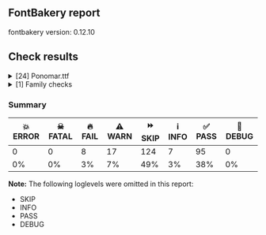 ## FontBakery report

fontbakery version: 0.12.10





## Check results



<details><summary>[24] Ponomar.ttf</summary>
<div>
<details>
    <summary>🔥 <b>FAIL</b> Checking font version fields (head and name table). <a href="https://fontbakery.readthedocs.io/en/stable/fontbakery/checks/opentype.head.html#"></a></summary>
    <div>







* 🔥 **FAIL** <p>head version is &quot;1.00301&quot; while name version string (for platform 3, encoding 1) is &quot;1.3; ttfautohint (v1.8.4.7-5d5b)&quot;.</p>
 [code: mismatch]



</div>
</details>

<details>
    <summary>🔥 <b>FAIL</b> Checking OS/2 Metrics match hhea Metrics. <a href="https://fontbakery.readthedocs.io/en/stable/fontbakery/checks/universal.metrics.html#"></a></summary>
    <div>







* 🔥 **FAIL** <p>OS/2 sTypoAscender (1150) and hhea ascent (955) must be equal.</p>
 [code: ascender]



</div>
</details>

<details>
    <summary>🔥 <b>FAIL</b> Checking file is named canonically. <a href="https://fontbakery.readthedocs.io/en/stable/fontbakery/checks/googlefonts.html#"></a></summary>
    <div>







* 🔥 **FAIL** <p>Expected &quot;Ponomar-Regular.ttf. Got Ponomar.ttf.</p>
 [code: bad-filename]



</div>
</details>

<details>
    <summary>🔥 <b>FAIL</b> Copyright notices match canonical pattern in fonts <a href="https://fontbakery.readthedocs.io/en/stable/fontbakery/checks/googlefonts.copyright.html#"></a></summary>
    <div>







* 🔥 **FAIL** <p>Name Table entry: Copyright notices should match a pattern similar to:</p>
<p>&quot;Copyright 2020 The Familyname Project Authors (git url)&quot;</p>
<p>But instead we have got:</p>
<p>&quot;Copyright 2013-2024 Aleksandr Andreev and Nikita Simmons (<a href="https://sci.ponomar.net/">https://sci.ponomar.net/</a>).&quot;</p>
 [code: bad-notice-format]



</div>
</details>

<details>
    <summary>🔥 <b>FAIL</b> Check font names are correct <a href="https://fontbakery.readthedocs.io/en/stable/fontbakery/checks/googlefonts.name.html#"></a></summary>
    <div>







* 🔥 **FAIL** <p>Font names are incorrect:</p>
<table>
<thead>
<tr>
<th align="left">nameID</th>
<th align="left">current</th>
<th align="left">expected</th>
</tr>
</thead>
<tbody>
<tr>
<td align="left">Family Name</td>
<td align="left">Ponomar</td>
<td align="left">Ponomar</td>
</tr>
<tr>
<td align="left">Subfamily Name</td>
<td align="left">Regular</td>
<td align="left">Regular</td>
</tr>
<tr>
<td align="left">Full Name</td>
<td align="left">Ponomar Regular</td>
<td align="left">Ponomar Regular</td>
</tr>
<tr>
<td align="left">Postscript Name</td>
<td align="left"><strong>Ponomar</strong></td>
<td align="left"><strong>Ponomar-Regular</strong></td>
</tr>
</tbody>
</table>
 [code: bad-names]



</div>
</details>

<details>
    <summary>🔥 <b>FAIL</b> Check Google Fonts glyph coverage. <a href="https://fontbakery.readthedocs.io/en/stable/fontbakery/checks/googlefonts.glyphset.html#"></a></summary>
    <div>







* 🔥 **FAIL** <p>Missing required codepoints:</p>
<pre><code>- 0x0100 (LATIN CAPITAL LETTER A WITH MACRON)


- 0x0101 (LATIN SMALL LETTER A WITH MACRON)


- 0x0102 (LATIN CAPITAL LETTER A WITH BREVE)


- 0x0103 (LATIN SMALL LETTER A WITH BREVE)


- 0x0104 (LATIN CAPITAL LETTER A WITH OGONEK)


- 0x0105 (LATIN SMALL LETTER A WITH OGONEK)


- 0x0106 (LATIN CAPITAL LETTER C WITH ACUTE)


- 0x0107 (LATIN SMALL LETTER C WITH ACUTE)


- 0x010A (LATIN CAPITAL LETTER C WITH DOT ABOVE)


- 0x010B (LATIN SMALL LETTER C WITH DOT ABOVE)


- 0x010C (LATIN CAPITAL LETTER C WITH CARON)


- 0x010D (LATIN SMALL LETTER C WITH CARON)


- 0x010E (LATIN CAPITAL LETTER D WITH CARON)


- 0x010F (LATIN SMALL LETTER D WITH CARON)


- 0x0110 (LATIN CAPITAL LETTER D WITH STROKE)


- 0x0111 (LATIN SMALL LETTER D WITH STROKE)


- 0x0112 (LATIN CAPITAL LETTER E WITH MACRON)


- 0x0113 (LATIN SMALL LETTER E WITH MACRON)


- 0x0116 (LATIN CAPITAL LETTER E WITH DOT ABOVE)


- 0x0117 (LATIN SMALL LETTER E WITH DOT ABOVE)


- 0x0118 (LATIN CAPITAL LETTER E WITH OGONEK)


- 0x0119 (LATIN SMALL LETTER E WITH OGONEK)


- 0x011A (LATIN CAPITAL LETTER E WITH CARON)


- 0x011B (LATIN SMALL LETTER E WITH CARON)


- 0x011E (LATIN CAPITAL LETTER G WITH BREVE)


- 0x011F (LATIN SMALL LETTER G WITH BREVE)


- 0x0120 (LATIN CAPITAL LETTER G WITH DOT ABOVE)


- 0x0121 (LATIN SMALL LETTER G WITH DOT ABOVE)


- 0x0122 (LATIN CAPITAL LETTER G WITH CEDILLA)


- 0x0123 (LATIN SMALL LETTER G WITH CEDILLA)


- 0x0126 (LATIN CAPITAL LETTER H WITH STROKE)


- 0x0127 (LATIN SMALL LETTER H WITH STROKE)


- 0x012A (LATIN CAPITAL LETTER I WITH MACRON)


- 0x012B (LATIN SMALL LETTER I WITH MACRON)


- 0x012E (LATIN CAPITAL LETTER I WITH OGONEK)


- 0x012F (LATIN SMALL LETTER I WITH OGONEK)


- 0x0130 (LATIN CAPITAL LETTER I WITH DOT ABOVE)


- 0x0136 (LATIN CAPITAL LETTER K WITH CEDILLA)


- 0x0137 (LATIN SMALL LETTER K WITH CEDILLA)


- 0x0139 (LATIN CAPITAL LETTER L WITH ACUTE)


- 0x013A (LATIN SMALL LETTER L WITH ACUTE)


- 0x013B (LATIN CAPITAL LETTER L WITH CEDILLA)


- 0x013C (LATIN SMALL LETTER L WITH CEDILLA)


- 0x013D (LATIN CAPITAL LETTER L WITH CARON)


- 0x013E (LATIN SMALL LETTER L WITH CARON)


- 0x0141 (LATIN CAPITAL LETTER L WITH STROKE)


- 0x0142 (LATIN SMALL LETTER L WITH STROKE)


- 0x0143 (LATIN CAPITAL LETTER N WITH ACUTE)


- 0x0144 (LATIN SMALL LETTER N WITH ACUTE)


- 0x0145 (LATIN CAPITAL LETTER N WITH CEDILLA)


- 0x0146 (LATIN SMALL LETTER N WITH CEDILLA)


- 0x0147 (LATIN CAPITAL LETTER N WITH CARON)


- 0x0148 (LATIN SMALL LETTER N WITH CARON)


- 0x0150 (LATIN CAPITAL LETTER O WITH DOUBLE ACUTE)


- 0x0151 (LATIN SMALL LETTER O WITH DOUBLE ACUTE)


- 0x0154 (LATIN CAPITAL LETTER R WITH ACUTE)


- 0x0155 (LATIN SMALL LETTER R WITH ACUTE)


- 0x0158 (LATIN CAPITAL LETTER R WITH CARON)


- 0x0159 (LATIN SMALL LETTER R WITH CARON)


- 0x015A (LATIN CAPITAL LETTER S WITH ACUTE)


- 0x015B (LATIN SMALL LETTER S WITH ACUTE)


- 0x015E (LATIN CAPITAL LETTER S WITH CEDILLA)


- 0x015F (LATIN SMALL LETTER S WITH CEDILLA)


- 0x0160 (LATIN CAPITAL LETTER S WITH CARON)


- 0x0161 (LATIN SMALL LETTER S WITH CARON)


- 0x0164 (LATIN CAPITAL LETTER T WITH CARON)


- 0x0165 (LATIN SMALL LETTER T WITH CARON)


- 0x016A (LATIN CAPITAL LETTER U WITH MACRON)


- 0x016B (LATIN SMALL LETTER U WITH MACRON)


- 0x016E (LATIN CAPITAL LETTER U WITH RING ABOVE)


- 0x016F (LATIN SMALL LETTER U WITH RING ABOVE)


- 0x0170 (LATIN CAPITAL LETTER U WITH DOUBLE ACUTE)


- 0x0171 (LATIN SMALL LETTER U WITH DOUBLE ACUTE)


- 0x0172 (LATIN CAPITAL LETTER U WITH OGONEK)


- 0x0173 (LATIN SMALL LETTER U WITH OGONEK)


- 0x0174 (LATIN CAPITAL LETTER W WITH CIRCUMFLEX)


- 0x0175 (LATIN SMALL LETTER W WITH CIRCUMFLEX)


- 0x0176 (LATIN CAPITAL LETTER Y WITH CIRCUMFLEX)


- 0x0177 (LATIN SMALL LETTER Y WITH CIRCUMFLEX)


- 0x0178 (LATIN CAPITAL LETTER Y WITH DIAERESIS)


- 0x0179 (LATIN CAPITAL LETTER Z WITH ACUTE)


- 0x017A (LATIN SMALL LETTER Z WITH ACUTE)


- 0x017B (LATIN CAPITAL LETTER Z WITH DOT ABOVE)


- 0x017C (LATIN SMALL LETTER Z WITH DOT ABOVE)


- 0x017D (LATIN CAPITAL LETTER Z WITH CARON)


- 0x017E (LATIN SMALL LETTER Z WITH CARON)


- 0x0218 (LATIN CAPITAL LETTER S WITH COMMA BELOW)


- 0x0219 (LATIN SMALL LETTER S WITH COMMA BELOW)


- 0x021A (LATIN CAPITAL LETTER T WITH COMMA BELOW)


- 0x021B (LATIN SMALL LETTER T WITH COMMA BELOW)


- 0x0237 (LATIN SMALL LETTER DOTLESS J)


- 0x02C7 (CARON)


- 0x02D8 (BREVE)


- 0x02D9 (DOT ABOVE)


- 0x02DB (OGONEK)


- 0x02DD (DOUBLE ACUTE ACCENT)


- 0x030A (COMBINING RING ABOVE)


- 0x030C (COMBINING CARON)


- 0x0326 (COMBINING COMMA BELOW)


- 0x0328 (COMBINING OGONEK)


- 0x1E80 (LATIN CAPITAL LETTER W WITH GRAVE)


- 0x1E81 (LATIN SMALL LETTER W WITH GRAVE)


- 0x1E82 (LATIN CAPITAL LETTER W WITH ACUTE)


- 0x1E83 (LATIN SMALL LETTER W WITH ACUTE)


- 0x1E84 (LATIN CAPITAL LETTER W WITH DIAERESIS)


- 0x1E85 (LATIN SMALL LETTER W WITH DIAERESIS)


- 0x1E9E (LATIN CAPITAL LETTER SHARP S)


- 0x1EF2 (LATIN CAPITAL LETTER Y WITH GRAVE)


- 0x1EF3 (LATIN SMALL LETTER Y WITH GRAVE)


- 0x2122 (TRADE MARK SIGN)
</code></pre>
 [code: missing-codepoints]



</div>
</details>

<details>
    <summary>🔥 <b>FAIL</b> Version format is correct in 'name' table? <a href="https://fontbakery.readthedocs.io/en/stable/fontbakery/checks/googlefonts.name.html#"></a></summary>
    <div>







* 🔥 **FAIL** <p>The NameID.VERSION_STRING (nameID=5) value must follow the pattern &quot;Version X.Y&quot; with X.Y greater than or equal to 1.000. Current version string is: &quot;1.3; ttfautohint (v1.8.4.7-5d5b)&quot;</p>
 [code: bad-version-strings]



</div>
</details>

<details>
    <summary>⚠️ <b>WARN</b> Check glyphs in mark glyph class are non-spacing. <a href="https://fontbakery.readthedocs.io/en/stable/fontbakery/checks/opentype.gdef.html#"></a></summary>
    <div>







* ⚠️ **WARN** <p>The following spacing glyphs may be in the GDEF mark glyph class by mistake:
uni0485 (U+0485), uni04860301 (U+E001), uni0488 (U+0488), uni0489 (U+0489), uniA670 (U+A670), uniA671 (U+A671) and uniA672 (U+A672)</p>
 [code: spacing-mark-glyphs]



</div>
</details>

<details>
    <summary>⚠️ <b>WARN</b> Check mark characters are in GDEF mark glyph class. <a href="https://fontbakery.readthedocs.io/en/stable/fontbakery/checks/opentype.gdef.html#"></a></summary>
    <div>







* ⚠️ **WARN** <p>The following mark characters could be in the GDEF mark glyph class:
uni20DD (U+20DD), uniFE00 (U+FE00), uniFE01 (U+FE01), uniFE02 (U+FE02) and uniFE03 (U+FE03)</p>
 [code: mark-chars]



</div>
</details>

<details>
    <summary>⚠️ <b>WARN</b> Check if each glyph has the recommended amount of contours. <a href="https://fontbakery.readthedocs.io/en/stable/fontbakery/checks/universal.html#"></a></summary>
    <div>







* ⚠️ **WARN** <p>This check inspects the glyph outlines and detects the total number of contours in each of them. The expected values are infered from the typical ammounts of contours observed in a large collection of reference font families. The divergences listed below may simply indicate a significantly different design on some of your glyphs. On the other hand, some of these may flag actual bugs in the font such as glyphs mapped to an incorrect codepoint. Please consider reviewing the design and codepoint assignment of these to make sure they are correct.</p>
<p>The following glyphs do not have the recommended number of contours:</p>
<pre><code>- Glyph name: uni002A	Contours detected: 2	Expected: 1 or 4

- Glyph name: uni0435	Contours detected: 1	Expected: 2

- Glyph name: uni043A	Contours detected: 2	Expected: 1

- Glyph name: uni0450	Contours detected: 2	Expected: 3

- Glyph name: uni0451	Contours detected: 3	Expected: 4

- Glyph name: uni0456	Contours detected: 1	Expected: 2

- Glyph name: uni045C	Contours detected: 3	Expected: 2

- Glyph name: uni046E	Contours detected: 1	Expected: 2

- Glyph name: uni046F	Contours detected: 1	Expected: 2

- Glyph name: uni0473	Contours detected: 2	Expected: 3

- Glyph name: uni0488	Contours detected: 12	Expected: 8

- Glyph name: uni0489	Contours detected: 12	Expected: 8

- Glyph name: uni25CC	Contours detected: 8	Expected: 16 or 12

- Glyph name: uniFFFC	Contours detected: 150	Expected: 22

- Glyph name: uni0435	Contours detected: 1	Expected: 2

- Glyph name: uni043A	Contours detected: 2	Expected: 1

- Glyph name: uni0450	Contours detected: 2	Expected: 3

- Glyph name: uni0451	Contours detected: 3	Expected: 4

- Glyph name: uni0456	Contours detected: 1	Expected: 2

- Glyph name: uni045C	Contours detected: 3	Expected: 2

- Glyph name: uni046E	Contours detected: 1	Expected: 2

- Glyph name: uni046F	Contours detected: 1	Expected: 2

- Glyph name: uni0473	Contours detected: 2	Expected: 3

- Glyph name: uni0488	Contours detected: 12	Expected: 8

- Glyph name: uni0489	Contours detected: 12	Expected: 8

- Glyph name: uni25CC	Contours detected: 8	Expected: 16 or 12

- Glyph name: uniFFFC	Contours detected: 150	Expected: 22
</code></pre>
 [code: contour-count]



</div>
</details>

<details>
    <summary>⚠️ <b>WARN</b> Check math signs have the same width. <a href="https://fontbakery.readthedocs.io/en/stable/fontbakery/checks/universal.html#"></a></summary>
    <div>







* ⚠️ **WARN** <p>The most common width is 887 among a set of 4 math glyphs.
The following math glyphs have a different width, though:</p>
<p>Width = 453:
uni002B</p>
<p>Width = 611:
uni003C</p>
<p>Width = 376:
uni003D</p>
<p>Width = 600:
uni003E</p>
<p>Width = 399:
uni00AC</p>
<p>Width = 579:
multiply, plusminus, divide</p>
<p>Width = 375:
minus</p>
 [code: width-outliers]



</div>
</details>

<details>
    <summary>⚠️ <b>WARN</b> Does the font contain a soft hyphen? <a href="https://fontbakery.readthedocs.io/en/stable/fontbakery/checks/universal.glyphset.html#"></a></summary>
    <div>







* ⚠️ **WARN** <p>This font has a 'Soft Hyphen' character.</p>
 [code: softhyphen]



</div>
</details>

<details>
    <summary>⚠️ <b>WARN</b> Font has **proper** whitespace glyph names? <a href="https://fontbakery.readthedocs.io/en/stable/fontbakery/checks/universal.glyphnames.html#"></a></summary>
    <div>







* ⚠️ **WARN** <p>Glyph 0x0020 is called &quot;uni0020&quot;: Change to &quot;space&quot;</p>
 [code: not-recommended-0020]



</div>
</details>

<details>
    <summary>⚠️ <b>WARN</b> Validate size, and resolution of article images, and ensure article page has minimum length and includes visual assets. <a href="https://fontbakery.readthedocs.io/en/stable/fontbakery/checks/googlefonts.article.html#"></a></summary>
    <div>







* ⚠️ **WARN** <p>Family metadata at fonts/ttf does not have an article.</p>
 [code: lacks-article]



</div>
</details>

<details>
    <summary>⚠️ <b>WARN</b> Check for codepoints not covered by METADATA subsets. <a href="https://fontbakery.readthedocs.io/en/stable/fontbakery/checks/googlefonts.subsets.html#"></a></summary>
    <div>







* ⚠️ **WARN** <p>The following codepoints supported by the font are not covered by
any subsets defined in the font's metadata file, and will never
be served. You can solve this by either manually adding additional
subset declarations to METADATA.pb, or by editing the glyphset
definitions.</p>
<ul>
<li>U+007F : try adding symbols</li>
<li>U+0302 COMBINING CIRCUMFLEX ACCENT: try adding one of: cherokee, coptic, math, tifinagh</li>
<li>U+0305 COMBINING OVERLINE: try adding one of: coptic, elbasan, glagolitic, math, gothic</li>
<li>U+0306 COMBINING BREVE: try adding one of: old-permic, tifinagh</li>
<li>U+0307 COMBINING DOT ABOVE: try adding one of: syriac, tai-le, coptic, old-permic, math, canadian-aboriginal, malayalam, tifinagh</li>
<li>U+030B COMBINING DOUBLE ACUTE ACCENT: try adding one of: cherokee, osage</li>
<li>U+030F COMBINING DOUBLE GRAVE ACCENT: not included in any glyphset definition</li>
<li>U+0311 COMBINING INVERTED BREVE: try adding coptic</li>
<li>U+0327 COMBINING CEDILLA: not included in any glyphset definition</li>
<li>U+032E COMBINING BREVE BELOW: try adding syriac</li>
<li>U+0332 COMBINING LOW LINE: not included in any glyphset definition</li>
<li>U+033E COMBINING VERTICAL TILDE: not included in any glyphset definition</li>
<li>U+034F COMBINING GRAPHEME JOINER: not included in any glyphset definition</li>
<li>U+0358 COMBINING DOT ABOVE RIGHT: try adding osage</li>
<li>U+10FB GEORGIAN PARAGRAPH SEPARATOR: try adding georgian</li>
<li>U+1DC0 COMBINING DOTTED GRAVE ACCENT: not included in any glyphset definition</li>
<li>U+1DC1 COMBINING DOTTED ACUTE ACCENT: not included in any glyphset definition</li>
<li>U+1DF6 COMBINING KAVYKA ABOVE RIGHT: not included in any glyphset definition</li>
<li>U+1DF7 COMBINING KAVYKA ABOVE LEFT: not included in any glyphset definition</li>
<li>U+1DF8 COMBINING DOT ABOVE LEFT: try adding syriac</li>
<li>U+1DF9 COMBINING WIDE INVERTED BRIDGE BELOW: not included in any glyphset definition</li>
<li>U+2000 EN QUAD: not included in any glyphset definition</li>
<li>U+2001 EM QUAD: not included in any glyphset definition</li>
<li>U+2003 EM SPACE: try adding nushu</li>
<li>U+2004 THREE-PER-EM SPACE: not included in any glyphset definition</li>
<li>U+2005 FOUR-PER-EM SPACE: not included in any glyphset definition</li>
<li>U+2006 SIX-PER-EM SPACE: not included in any glyphset definition</li>
<li>U+2007 FIGURE SPACE: not included in any glyphset definition</li>
<li>U+2008 PUNCTUATION SPACE: not included in any glyphset definition</li>
<li>U+200A HAIR SPACE: not included in any glyphset definition</li>
<li>U+200C ZERO WIDTH NON-JOINER: try adding one of: myanmar, khudawadi, sogdian, khojki, bengali, mandaic, manichaean, bhaiksuki, sundanese, syloti-nagri, takri, sharada, kharoshthi, malayalam, telugu, javanese, psalter-pahlavi, tamil, avestan, buhid, lao, grantha, dogra, khmer, arabic, new-tai-lue, rejang, tai-viet, thaana, newa, kayah-li, buginese, tagalog, limbu, mahajani, oriya, hebrew, meetei-mayek, tai-tham, balinese, devanagari, kannada, thai, warang-citi, gunjala-gondi, lepcha, hatran, cham, tagbanwa, gujarati, hanifi-rohingya, batak, gurmukhi, phags-pa, tibetan, kaithi, mongolian, syriac, tai-le, masaram-gondi, tirhuta, siddham, duployan, yi, modi, pahawh-hmong, chakma, hanunoo, zanabazar-square, nko, saurashtra, tifinagh, brahmi, sinhala</li>
<li>U+200D ZERO WIDTH JOINER: try adding one of: myanmar, khudawadi, sogdian, khojki, bengali, mandaic, manichaean, bhaiksuki, sundanese, syloti-nagri, old-hungarian, takri, sharada, kharoshthi, malayalam, telugu, javanese, psalter-pahlavi, tamil, avestan, buhid, lao, grantha, dogra, khmer, arabic, new-tai-lue, rejang, tai-viet, thaana, newa, kayah-li, buginese, tagalog, limbu, mahajani, oriya, hebrew, meetei-mayek, tai-tham, balinese, devanagari, kannada, thai, warang-citi, gunjala-gondi, lepcha, cham, tagbanwa, gujarati, hanifi-rohingya, batak, gurmukhi, phags-pa, tibetan, kaithi, mongolian, syriac, tai-le, masaram-gondi, tirhuta, siddham, duployan, yi, modi, pahawh-hmong, chakma, hanunoo, zanabazar-square, nko, saurashtra, tifinagh, brahmi, sinhala</li>
<li>U+200E LEFT-TO-RIGHT MARK: try adding one of: syriac, hebrew, arabic, nko, thaana, phags-pa</li>
<li>U+200F RIGHT-TO-LEFT MARK: try adding one of: syriac, hebrew, nko, thaana, phags-pa</li>
<li>U+2010 HYPHEN: try adding one of: kaithi, hebrew, yi, coptic, cham, sundanese, syloti-nagri, arabic, armenian, kharoshthi, sora-sompeng, kayah-li, lisu</li>
<li>U+2011 NON-BREAKING HYPHEN: try adding one of: yi, syloti-nagri, arabic</li>
<li>U+2024 ONE DOT LEADER: try adding armenian</li>
<li>U+2025 TWO DOT LEADER: try adding phags-pa</li>
<li>U+2027 HYPHENATION POINT: not included in any glyphset definition</li>
<li>U+202F NARROW NO-BREAK SPACE: try adding one of: yi, mongolian</li>
<li>U+203B REFERENCE MARK: not included in any glyphset definition</li>
<li>U+2052 COMMERCIAL MINUS SIGN: not included in any glyphset definition</li>
<li>U+2053 SWUNG DASH: try adding coptic</li>
<li>U+2056 THREE DOT PUNCTUATION: try adding coptic</li>
<li>U+2058 FOUR DOT PUNCTUATION: try adding coptic</li>
<li>U+2059 FIVE DOT PUNCTUATION: try adding coptic</li>
<li>U+205C DOTTED CROSS: not included in any glyphset definition</li>
<li>U+205D TRICOLON: try adding one of: meroitic, old-hungarian</li>
<li>U+205E VERTICAL FOUR DOTS: try adding old-hungarian</li>
<li>U+2060 WORD JOINER: not included in any glyphset definition</li>
<li>U+20DD COMBINING ENCLOSING CIRCLE: try adding symbols</li>
<li>U+2219 BULLET OPERATOR: try adding one of: yi, math, tai-tham, symbols</li>
<li>U+223B HOMOTHETIC: try adding math</li>
<li>U+223C TILDE OPERATOR: try adding math</li>
<li>U+223D REVERSED TILDE: try adding math</li>
<li>U+2241 NOT TILDE: try adding math</li>
<li>U+25CC DOTTED CIRCLE: try adding one of: bassa-vah, syloti-nagri, takri, sharada, tamil, buhid, lao, wancho, dogra, khmer, rejang, tagalog, limbu, hebrew, gunjala-gondi, gujarati, gurmukhi, marchen, ahom, kaithi, tai-le, yi, duployan, khudawadi, sogdian, canadian-aboriginal, caucasian-albanian, kharoshthi, malayalam, adlam, coptic, elbasan, old-permic, tai-tham, warang-citi, meetei-mayek, soyombo, balinese, devanagari, kannada, math, hanifi-rohingya, batak, mende-kikakui, osage, music, tifinagh, siddham, khojki, mandaic, manichaean, bhaiksuki, miao, armenian, thaana, tai-viet, newa, buginese, zanabazar-square, mahajani, oriya, thai, lepcha, phags-pa, mongolian, tirhuta, modi, chakma, javanese, myanmar, bengali, sundanese, telugu, psalter-pahlavi, symbols, grantha, new-tai-lue, kayah-li, cham, tagbanwa, tibetan, syriac, masaram-gondi, pahawh-hmong, hanunoo, nko, saurashtra, brahmi, sinhala</li>
<li>U+2626 ORTHODOX CROSS: try adding symbols</li>
<li>U+263D FIRST QUARTER MOON: try adding symbols</li>
<li>U+263E LAST QUARTER MOON: try adding symbols</li>
<li>U+271A HEAVY GREEK CROSS: try adding symbols</li>
<li>U+2720 MALTESE CROSS: try adding symbols</li>
<li>U+2734 EIGHT POINTED BLACK STAR: try adding symbols</li>
<li>U+29DF DOUBLE-ENDED MULTIMAP: try adding math</li>
<li>U+2E2A TWO DOTS OVER ONE DOT PUNCTUATION: not included in any glyphset definition</li>
<li>U+2E2B ONE DOT OVER TWO DOTS PUNCTUATION: not included in any glyphset definition</li>
<li>U+2E2C SQUARED FOUR DOT PUNCTUATION: not included in any glyphset definition</li>
<li>U+2E2D FIVE DOT MARK: not included in any glyphset definition</li>
<li>U+2E2F VERTICAL TILDE: not included in any glyphset definition</li>
<li>U+2E34 RAISED COMMA: try adding coptic</li>
<li>U+2E43 DASH WITH LEFT UPTURN: try adding glagolitic</li>
<li>U+2E45 INVERTED LOW KAVYKA: not included in any glyphset definition</li>
<li>U+2E46 INVERTED LOW KAVYKA WITH KAVYKA ABOVE: not included in any glyphset definition</li>
<li>U+2E47 LOW KAVYKA: not included in any glyphset definition</li>
<li>U+2E48 LOW KAVYKA WITH DOT: not included in any glyphset definition</li>
<li>U+2E49 DOUBLE STACKED COMMA: not included in any glyphset definition</li>
<li>U+E000 : not included in any glyphset definition</li>
<li>U+E001 : not included in any glyphset definition</li>
<li>U+E002 : not included in any glyphset definition</li>
<li>U+E003 : not included in any glyphset definition</li>
<li>U+E004 : not included in any glyphset definition</li>
<li>U+E005 : not included in any glyphset definition</li>
<li>U+E016 : not included in any glyphset definition</li>
<li>U+E0E0 : not included in any glyphset definition</li>
<li>U+E0E1 : not included in any glyphset definition</li>
<li>U+E0E2 : not included in any glyphset definition</li>
<li>U+E0E3 : not included in any glyphset definition</li>
<li>U+E0E4 : not included in any glyphset definition</li>
<li>U+E0E5 : not included in any glyphset definition</li>
<li>U+E0E6 : not included in any glyphset definition</li>
<li>U+E0E7 : not included in any glyphset definition</li>
<li>U+E0E8 : not included in any glyphset definition</li>
<li>U+E0E9 : not included in any glyphset definition</li>
<li>U+E0EA : not included in any glyphset definition</li>
<li>U+E0EB : not included in any glyphset definition</li>
<li>U+E0EC : not included in any glyphset definition</li>
<li>U+E0ED : not included in any glyphset definition</li>
<li>U+E0EE : not included in any glyphset definition</li>
<li>U+E0EF : not included in any glyphset definition</li>
<li>U+E0F5 : not included in any glyphset definition</li>
<li>U+E1A5 : not included in any glyphset definition</li>
<li>U+E2EA : not included in any glyphset definition</li>
<li>U+E3BE : not included in any glyphset definition</li>
<li>U+E3BF : not included in any glyphset definition</li>
<li>U+E3C0 : not included in any glyphset definition</li>
<li>U+E5D0 : not included in any glyphset definition</li>
<li>U+E5D1 : not included in any glyphset definition</li>
<li>U+E5D2 : not included in any glyphset definition</li>
<li>U+E5D3 : not included in any glyphset definition</li>
<li>U+E5D4 : not included in any glyphset definition</li>
<li>U+E5D5 : not included in any glyphset definition</li>
<li>U+E5D6 : not included in any glyphset definition</li>
<li>U+E5D7 : not included in any glyphset definition</li>
<li>U+E612 : not included in any glyphset definition</li>
<li>U+E714 : not included in any glyphset definition</li>
<li>U+E800 : not included in any glyphset definition</li>
<li>U+E8E5 : not included in any glyphset definition</li>
<li>U+E901 : not included in any glyphset definition</li>
<li>U+E903 : not included in any glyphset definition</li>
<li>U+E904 : not included in any glyphset definition</li>
<li>U+E926 : not included in any glyphset definition</li>
<li>U+E928 : not included in any glyphset definition</li>
<li>U+E92D : not included in any glyphset definition</li>
<li>U+E92E : not included in any glyphset definition</li>
<li>U+EC45 : not included in any glyphset definition</li>
<li>U+EC46 : not included in any glyphset definition</li>
<li>U+EC47 : not included in any glyphset definition</li>
<li>U+EC48 : not included in any glyphset definition</li>
<li>U+EC49 : not included in any glyphset definition</li>
<li>U+EC4A : not included in any glyphset definition</li>
<li>U+EC4B : not included in any glyphset definition</li>
<li>U+EC4C : not included in any glyphset definition</li>
<li>U+EC4D : not included in any glyphset definition</li>
<li>U+EC50 : not included in any glyphset definition</li>
<li>U+EF00 : not included in any glyphset definition</li>
<li>U+EF01 : not included in any glyphset definition</li>
<li>U+EF02 : not included in any glyphset definition</li>
<li>U+EF03 : not included in any glyphset definition</li>
<li>U+EF04 : not included in any glyphset definition</li>
<li>U+EF05 : not included in any glyphset definition</li>
<li>U+EF06 : not included in any glyphset definition</li>
<li>U+EF07 : not included in any glyphset definition</li>
<li>U+EF08 : not included in any glyphset definition</li>
<li>U+EF09 : not included in any glyphset definition</li>
<li>U+EF0A : not included in any glyphset definition</li>
<li>U+EF0B : not included in any glyphset definition</li>
<li>U+EF10 : not included in any glyphset definition</li>
<li>U+EF11 : not included in any glyphset definition</li>
<li>U+EF12 : not included in any glyphset definition</li>
<li>U+EF13 : not included in any glyphset definition</li>
<li>U+EF14 : not included in any glyphset definition</li>
<li>U+EF15 : not included in any glyphset definition</li>
<li>U+EF16 : not included in any glyphset definition</li>
<li>U+EF17 : not included in any glyphset definition</li>
<li>U+EF20 : not included in any glyphset definition</li>
<li>U+EF21 : not included in any glyphset definition</li>
<li>U+EF22 : not included in any glyphset definition</li>
<li>U+EF23 : not included in any glyphset definition</li>
<li>U+EF24 : not included in any glyphset definition</li>
<li>U+EF25 : not included in any glyphset definition</li>
<li>U+EF26 : not included in any glyphset definition</li>
<li>U+EF27 : not included in any glyphset definition</li>
<li>U+EF28 : not included in any glyphset definition</li>
<li>U+EF29 : not included in any glyphset definition</li>
<li>U+EF2A : not included in any glyphset definition</li>
<li>U+EF2B : not included in any glyphset definition</li>
<li>U+EF2C : not included in any glyphset definition</li>
<li>U+EF2D : not included in any glyphset definition</li>
<li>U+EF2E : not included in any glyphset definition</li>
<li>U+EF2F : not included in any glyphset definition</li>
<li>U+EF30 : not included in any glyphset definition</li>
<li>U+EF31 : not included in any glyphset definition</li>
<li>U+EF32 : not included in any glyphset definition</li>
<li>U+EF33 : not included in any glyphset definition</li>
<li>U+EF34 : not included in any glyphset definition</li>
<li>U+EF35 : not included in any glyphset definition</li>
<li>U+EF36 : not included in any glyphset definition</li>
<li>U+EF37 : not included in any glyphset definition</li>
<li>U+F400 : not included in any glyphset definition</li>
<li>U+F401 : not included in any glyphset definition</li>
<li>U+F402 : not included in any glyphset definition</li>
<li>U+F403 : not included in any glyphset definition</li>
<li>U+F404 : not included in any glyphset definition</li>
<li>U+F405 : not included in any glyphset definition</li>
<li>U+F410 : not included in any glyphset definition</li>
<li>U+F411 : not included in any glyphset definition</li>
<li>U+F412 : not included in any glyphset definition</li>
<li>U+F413 : not included in any glyphset definition</li>
<li>U+F414 : not included in any glyphset definition</li>
<li>U+F420 : not included in any glyphset definition</li>
<li>U+F421 : not included in any glyphset definition</li>
<li>U+F422 : not included in any glyphset definition</li>
<li>U+F423 : not included in any glyphset definition</li>
<li>U+F430 : not included in any glyphset definition</li>
<li>U+F431 : not included in any glyphset definition</li>
<li>U+F432 : not included in any glyphset definition</li>
<li>U+F433 : not included in any glyphset definition</li>
<li>U+F434 : not included in any glyphset definition</li>
<li>U+F435 : not included in any glyphset definition</li>
<li>U+F436 : not included in any glyphset definition</li>
<li>U+F437 : not included in any glyphset definition</li>
<li>U+F438 : not included in any glyphset definition</li>
<li>U+F439 : not included in any glyphset definition</li>
<li>U+F441 : not included in any glyphset definition</li>
<li>U+F442 : not included in any glyphset definition</li>
<li>U+F443 : not included in any glyphset definition</li>
<li>U+F444 : not included in any glyphset definition</li>
<li>U+F445 : not included in any glyphset definition</li>
<li>U+F446 : not included in any glyphset definition</li>
<li>U+F447 : not included in any glyphset definition</li>
<li>U+F448 : not included in any glyphset definition</li>
<li>U+F449 : not included in any glyphset definition</li>
<li>U+F44A : not included in any glyphset definition</li>
<li>U+F44B : not included in any glyphset definition</li>
<li>U+F44C : not included in any glyphset definition</li>
<li>U+F44D : not included in any glyphset definition</li>
<li>U+F44E : not included in any glyphset definition</li>
<li>U+F44F : not included in any glyphset definition</li>
<li>U+F450 : not included in any glyphset definition</li>
<li>U+F451 : not included in any glyphset definition</li>
<li>U+F452 : not included in any glyphset definition</li>
<li>U+F453 : not included in any glyphset definition</li>
<li>U+F454 : not included in any glyphset definition</li>
<li>U+F455 : not included in any glyphset definition</li>
<li>U+F456 : not included in any glyphset definition</li>
<li>U+F457 : not included in any glyphset definition</li>
<li>U+F458 : not included in any glyphset definition</li>
<li>U+F459 : not included in any glyphset definition</li>
<li>U+F45A : not included in any glyphset definition</li>
<li>U+F461 : not included in any glyphset definition</li>
<li>U+F462 : not included in any glyphset definition</li>
<li>U+F463 : not included in any glyphset definition</li>
<li>U+F464 : not included in any glyphset definition</li>
<li>U+F465 : not included in any glyphset definition</li>
<li>U+F466 : not included in any glyphset definition</li>
<li>U+F467 : not included in any glyphset definition</li>
<li>U+F468 : not included in any glyphset definition</li>
<li>U+F469 : not included in any glyphset definition</li>
<li>U+F46A : not included in any glyphset definition</li>
<li>U+F46B : not included in any glyphset definition</li>
<li>U+F46C : not included in any glyphset definition</li>
<li>U+F46D : not included in any glyphset definition</li>
<li>U+F46E : not included in any glyphset definition</li>
<li>U+F46F : not included in any glyphset definition</li>
<li>U+F470 : not included in any glyphset definition</li>
<li>U+F471 : not included in any glyphset definition</li>
<li>U+F472 : not included in any glyphset definition</li>
<li>U+F473 : not included in any glyphset definition</li>
<li>U+F474 : not included in any glyphset definition</li>
<li>U+F475 : not included in any glyphset definition</li>
<li>U+F476 : not included in any glyphset definition</li>
<li>U+F477 : not included in any glyphset definition</li>
<li>U+F478 : not included in any glyphset definition</li>
<li>U+F479 : not included in any glyphset definition</li>
<li>U+F47A : not included in any glyphset definition</li>
<li>U+F4DE : not included in any glyphset definition</li>
<li>U+F4FE : not included in any glyphset definition</li>
<li>U+F57F : not included in any glyphset definition</li>
<li>U+F600 : not included in any glyphset definition</li>
<li>U+F601 : not included in any glyphset definition</li>
<li>U+F602 : not included in any glyphset definition</li>
<li>U+F603 : not included in any glyphset definition</li>
<li>U+F604 : not included in any glyphset definition</li>
<li>U+F605 : not included in any glyphset definition</li>
<li>U+F606 : not included in any glyphset definition</li>
<li>U+FB00 LATIN SMALL LIGATURE FF: not included in any glyphset definition</li>
<li>U+FB01 LATIN SMALL LIGATURE FI: not included in any glyphset definition</li>
<li>U+FB02 LATIN SMALL LIGATURE FL: not included in any glyphset definition</li>
<li>U+FB05 LATIN SMALL LIGATURE LONG S T: not included in any glyphset definition</li>
<li>U+FE00 VARIATION SELECTOR-1: try adding one of: yi, phags-pa, manichaean</li>
<li>U+FE01 VARIATION SELECTOR-2: not included in any glyphset definition</li>
<li>U+FE02 VARIATION SELECTOR-3: not included in any glyphset definition</li>
<li>U+FE03 VARIATION SELECTOR-4: not included in any glyphset definition</li>
<li>U+FE26 COMBINING CONJOINING MACRON: try adding one of: coptic, caucasian-albanian</li>
<li>U+FFF9 INTERLINEAR ANNOTATION ANCHOR: try adding symbols</li>
<li>U+FFFA INTERLINEAR ANNOTATION SEPARATOR: try adding symbols</li>
<li>U+FFFB INTERLINEAR ANNOTATION TERMINATOR: try adding symbols</li>
<li>U+FFFC OBJECT REPLACEMENT CHARACTER: not included in any glyphset definition</li>
<li>U+1F311 NEW MOON SYMBOL: not included in any glyphset definition</li>
<li>U+1F312 WAXING CRESCENT MOON SYMBOL: not included in any glyphset definition</li>
<li>U+1F313 FIRST QUARTER MOON SYMBOL: not included in any glyphset definition</li>
<li>U+1F314 WAXING GIBBOUS MOON SYMBOL: not included in any glyphset definition</li>
<li>U+1F315 FULL MOON SYMBOL: try adding symbols</li>
<li>U+1F316 WANING GIBBOUS MOON SYMBOL: not included in any glyphset definition</li>
<li>U+1F317 LAST QUARTER MOON SYMBOL: not included in any glyphset definition</li>
<li>U+1F318 WANING CRESCENT MOON SYMBOL: not included in any glyphset definition</li>
<li>U+1F319 CRESCENT MOON: not included in any glyphset definition</li>
<li>U+1F347 GRAPES: not included in any glyphset definition</li>
<li>U+1F377 WINE GLASS: not included in any glyphset definition</li>
<li>U+1F41F FISH: try adding symbols</li>
<li>U+1F540 CIRCLED CROSS POMMEE: try adding symbols</li>
<li>U+1F541 CROSS POMMEE WITH HALF-CIRCLE BELOW: try adding symbols</li>
<li>U+1F542 CROSS POMMEE: try adding symbols</li>
<li>U+1F543 NOTCHED LEFT SEMICIRCLE WITH THREE DOTS: try adding symbols</li>
<li>U+1F544 NOTCHED RIGHT SEMICIRCLE WITH THREE DOTS: try adding symbols</li>
<li>U+1F545 SYMBOL FOR MARKS CHAPTER: try adding symbols</li>
<li>U+1F900 CIRCLED CROSS FORMEE WITH FOUR DOTS: try adding symbols</li>
<li>U+1F901 CIRCLED CROSS FORMEE WITH TWO DOTS: try adding symbols</li>
<li>U+1F902 CIRCLED CROSS FORMEE: try adding symbols</li>
<li>U+1F903 LEFT HALF CIRCLE WITH FOUR DOTS: try adding symbols</li>
<li>U+1F904 LEFT HALF CIRCLE WITH THREE DOTS: try adding symbols</li>
<li>U+1F905 LEFT HALF CIRCLE WITH TWO DOTS: try adding symbols</li>
<li>U+1F906 LEFT HALF CIRCLE WITH DOT: try adding symbols</li>
<li>U+1F907 LEFT HALF CIRCLE: try adding symbols</li>
<li>U+1F908 DOWNWARD FACING HOOK: try adding symbols</li>
<li>U+1F909 DOWNWARD FACING NOTCHED HOOK: try adding symbols</li>
<li>U+1F90A DOWNWARD FACING HOOK WITH DOT: try adding symbols</li>
<li>U+1F90B DOWNWARD FACING NOTCHED HOOK WITH DOT: try adding symbols</li>
<li>U+F0023 : not included in any glyphset definition</li>
<li>U+F0030 : not included in any glyphset definition</li>
</ul>
<p>Or you can add the above codepoints to one of the subsets supported by the font: <code>cyrillic</code>, <code>cyrillic-ext</code>, <code>latin</code>, <code>latin-ext</code></p>
 [code: unreachable-subsetting]



</div>
</details>

<details>
    <summary>⚠️ <b>WARN</b> Ensure soft_dotted characters lose their dot when combined with marks that replace the dot. <a href="https://fontbakery.readthedocs.io/en/stable/fontbakery/checks/shaping.html#"></a></summary>
    <div>







* ⚠️ **WARN** <p>The dot of soft dotted characters used in orthographies <em>must</em> disappear in the following strings: i̋ j̀ j́ j̃ j̄ j̈ j̑ і́</p>
<p>The dot of soft dotted characters <em>should</em> disappear in other cases, for example: ĩ ī i̅ ĭ i̇ ȉ ȋ i̾ i҃ i҄ i҅ i҆ i҇ i᷀ i᷁ iⷠ iⷡ iⷢ iⷣ iⷤ</p>
<p>Your font fully covers the following languages that require the soft-dotted feature: Ukrainian (Cyrl, 29,273,587 speakers), Belarusian (Cyrl, 10,064,517 speakers).</p>
<p>Your font does <em>not</em> cover the following languages that require the soft-dotted feature: Cicipu (Latn, 44,000 speakers), Dan (Latn, 1,099,244 speakers), Ngbaka (Latn, 1,020,000 speakers), Mundani (Latn, 34,000 speakers), Ma’di (Latn, 584,000 speakers), Sar (Latn, 500,000 speakers), Ekpeye (Latn, 226,000 speakers), Lugbara (Latn, 2,200,000 speakers), Mfumte (Latn, 79,000 speakers), Kom (Latn, 360,685 speakers), Nzakara (Latn, 50,000 speakers), Fur (Latn, 1,230,163 speakers), Southern Kisi (Latn, 360,000 speakers), Dutch (Latn, 31,709,104 speakers), Ijo, Southeast (Latn, 2,471,000 speakers), Zapotec (Latn, 490,000 speakers), Igbo (Latn, 27,823,640 speakers), Koonzime (Latn, 40,000 speakers), Gulay (Latn, 250,478 speakers), Navajo (Latn, 166,319 speakers), Mango (Latn, 77,000 speakers), Makaa (Latn, 221,000 speakers), Bete-Bendi (Latn, 100,000 speakers), Nateni (Latn, 100,000 speakers), Basaa (Latn, 332,940 speakers), Ebira (Latn, 2,200,000 speakers), Aghem (Latn, 38,843 speakers), Avokaya (Latn, 100,000 speakers), Yala (Latn, 200,000 speakers), Vute (Latn, 21,000 speakers), Lithuanian (Latn, 2,357,094 speakers), Bafut (Latn, 158,146 speakers), Kpelle, Guinea (Latn, 622,000 speakers), Ejagham (Latn, 120,000 speakers), Dii (Latn, 71,000 speakers), South Central Banda (Latn, 244,000 speakers).</p>
 [code: soft-dotted]



</div>
</details>

<details>
    <summary>⚠️ <b>WARN</b> Do any segments have colinear vectors? <a href="https://fontbakery.readthedocs.io/en/stable/fontbakery/checks/outline.html#"></a></summary>
    <div>







* ⚠️ **WARN** <p>The following glyphs have colinear vectors:</p>
<pre><code>* u1F545.alt1 (U+E5D0): L&lt;&lt;510.0,802.0&gt;--&lt;485.0,778.0&gt;&gt; -&gt; L&lt;&lt;485.0,778.0&gt;--&lt;465.0,761.0&gt;&gt;

* u1F545.alt2 (U+E5D1): L&lt;&lt;269.0,462.0&gt;--&lt;271.0,653.0&gt;&gt; -&gt; L&lt;&lt;271.0,653.0&gt;--&lt;271.0,659.0&gt;&gt;

* u1F545.alt7 (U+E5D6): L&lt;&lt;172.0,600.0&gt;--&lt;196.0,602.0&gt;&gt; -&gt; L&lt;&lt;196.0,602.0&gt;--&lt;217.0,602.0&gt;&gt;

* u1F545.alt7 (U+E5D6): L&lt;&lt;81.0,324.0&gt;--&lt;85.0,371.0&gt;&gt; -&gt; L&lt;&lt;85.0,371.0&gt;--&lt;90.0,400.0&gt;&gt;

* u1F545.alt8 (U+E5D7): L&lt;&lt;375.0,205.0&gt;--&lt;398.0,262.0&gt;&gt; -&gt; L&lt;&lt;398.0,262.0&gt;--&lt;415.0,315.0&gt;&gt;

* u1F545.alt8 (U+E5D7): L&lt;&lt;452.0,306.0&gt;--&lt;446.0,246.0&gt;&gt; -&gt; L&lt;&lt;446.0,246.0&gt;--&lt;435.0,176.0&gt;&gt;

* u1F545.alt8 (U+E5D7): L&lt;&lt;457.0,365.0&gt;--&lt;452.0,306.0&gt;&gt; -&gt; L&lt;&lt;452.0,306.0&gt;--&lt;446.0,246.0&gt;&gt;

* u1F545.alt8 (U+E5D7): L&lt;&lt;504.0,276.0&gt;--&lt;497.0,339.0&gt;&gt; -&gt; L&lt;&lt;497.0,339.0&gt;--&lt;493.0,379.0&gt;&gt;

* u1F545.alt8 (U+E5D7): L&lt;&lt;517.0,208.0&gt;--&lt;504.0,276.0&gt;&gt; -&gt; L&lt;&lt;504.0,276.0&gt;--&lt;497.0,339.0&gt;&gt;

* u1F545.alt8 (U+E5D7): L&lt;&lt;726.0,285.0&gt;--&lt;742.0,348.0&gt;&gt; -&gt; L&lt;&lt;742.0,348.0&gt;--&lt;754.0,415.0&gt;&gt;

* u1F545.alt8 (U+E5D7): L&lt;&lt;742.0,348.0&gt;--&lt;754.0,415.0&gt;&gt; -&gt; L&lt;&lt;754.0,415.0&gt;--&lt;767.0,464.0&gt;&gt;

* u1F545.alt8 (U+E5D7): L&lt;&lt;886.0,436.0&gt;--&lt;902.0,364.0&gt;&gt; -&gt; L&lt;&lt;902.0,364.0&gt;--&lt;921.0,269.0&gt;&gt;

* uni0049.ss02 (U+F449): L&lt;&lt;494.0,280.0&gt;--&lt;494.0,222.0&gt;&gt; -&gt; L&lt;&lt;494.0,222.0&gt;--&lt;499.0,128.0&gt;&gt;

* uni005A (U+005A): L&lt;&lt;187.0,38.0&gt;--&lt;189.0,38.0&gt;&gt; -&gt; L&lt;&lt;189.0,38.0&gt;--&lt;382.0,42.0&gt;&gt;

* uni0074.ss02 (U+F474): L&lt;&lt;59.0,70.0&gt;--&lt;45.0,85.0&gt;&gt; -&gt; L&lt;&lt;45.0,85.0&gt;--&lt;44.0,86.0&gt;&gt;

* uni0304 (U+0304): L&lt;&lt;-295.0,575.0&gt;--&lt;-295.0,575.0&gt;&gt; -&gt; L&lt;&lt;-295.0,575.0&gt;--&lt;-34.0,575.0&gt;&gt;

* uni040C (U+040C): L&lt;&lt;586.0,180.0&gt;--&lt;586.0,130.0&gt;&gt; -&gt; L&lt;&lt;586.0,130.0&gt;--&lt;585.0,91.0&gt;&gt;

* uni040E (U+040E): L&lt;&lt;395.0,-93.0&gt;--&lt;393.0,-146.0&gt;&gt; -&gt; L&lt;&lt;393.0,-146.0&gt;--&lt;393.0,-148.0&gt;&gt;

* uni040E (U+040E): L&lt;&lt;430.0,471.0&gt;--&lt;395.0,-93.0&gt;&gt; -&gt; L&lt;&lt;395.0,-93.0&gt;--&lt;393.0,-146.0&gt;&gt;

* uni0423 (U+0423): L&lt;&lt;394.0,-94.0&gt;--&lt;392.0,-147.0&gt;&gt; -&gt; L&lt;&lt;392.0,-147.0&gt;--&lt;392.0,-149.0&gt;&gt;

* uni0423 (U+0423): L&lt;&lt;429.0,470.0&gt;--&lt;394.0,-94.0&gt;&gt; -&gt; L&lt;&lt;394.0,-94.0&gt;--&lt;392.0,-147.0&gt;&gt;

* uni044F (U+044F): L&lt;&lt;198.0,444.0&gt;--&lt;353.0,442.0&gt;&gt; -&gt; L&lt;&lt;353.0,442.0&gt;--&lt;401.0,442.0&gt;&gt;

* uni0458 (U+0458): L&lt;&lt;225.0,-266.0&gt;--&lt;228.0,291.0&gt;&gt; -&gt; L&lt;&lt;228.0,291.0&gt;--&lt;228.0,431.0&gt;&gt;

* uni0458.var (U+E0F5): L&lt;&lt;225.0,-266.0&gt;--&lt;228.0,291.0&gt;&gt; -&gt; L&lt;&lt;228.0,291.0&gt;--&lt;228.0,431.0&gt;&gt;

* uni04BB (U+04BB): L&lt;&lt;58.0,218.0&gt;--&lt;58.0,290.0&gt;&gt; -&gt; L&lt;&lt;58.0,290.0&gt;--&lt;61.0,408.0&gt;&gt;

* uni203B (U+203B): L&lt;&lt;295.0,340.0&gt;--&lt;339.0,383.0&gt;&gt; -&gt; L&lt;&lt;339.0,383.0&gt;--&lt;382.0,425.0&gt;&gt;

* uni2DE0 (U+2DE0): L&lt;&lt;-219.0,628.0&gt;--&lt;-215.0,663.0&gt;&gt; -&gt; L&lt;&lt;-215.0,663.0&gt;--&lt;-210.0,690.0&gt;&gt;

* uni2DE6 (U+2DE6): L&lt;&lt;-391.0,516.0&gt;--&lt;-391.0,532.0&gt;&gt; -&gt; L&lt;&lt;-391.0,532.0&gt;--&lt;-390.0,552.0&gt;&gt;
</code></pre>
 [code: found-colinear-vectors]



</div>
</details>

<details>
    <summary>⚠️ <b>WARN</b> Do outlines contain any jaggy segments? <a href="https://fontbakery.readthedocs.io/en/stable/fontbakery/checks/outline.html#"></a></summary>
    <div>







* ⚠️ **WARN** <p>The following glyphs have jaggy segments:</p>
<pre><code>* u1F312 (U+1F312): B&lt;&lt;468.0,49.0&gt;-&lt;442.0,33.0&gt;-&lt;425.0,33.0&gt;&gt;/B&lt;&lt;425.0,33.0&gt;-&lt;432.0,32.0&gt;-&lt;435.0,32.0&gt;&gt; = 8.13010235415596

* u1F318 (U+1F318): B&lt;&lt;376.5,763.0&gt;-&lt;384.0,766.0&gt;-&lt;393.0,768.0&gt;&gt;/L&lt;&lt;393.0,768.0&gt;--&lt;379.0,768.0&gt;&gt; = 12.528807709151492

* u1F377 (U+1F377): B&lt;&lt;466.5,415.5&gt;-&lt;489.0,424.0&gt;-&lt;507.0,431.0&gt;&gt;/B&lt;&lt;507.0,431.0&gt;-&lt;499.0,430.0&gt;-&lt;487.5,430.0&gt;&gt; = 14.12548915823142

* u1F41F (U+1F41F): B&lt;&lt;516.0,308.0&gt;-&lt;543.0,314.0&gt;-&lt;730.0,332.0&gt;&gt;/B&lt;&lt;730.0,332.0&gt;-&lt;702.0,336.0&gt;-&lt;675.5,337.5&gt;&gt; = 13.62826507913694

* u1F41F (U+1F41F): L&lt;&lt;833.0,445.0&gt;--&lt;914.0,405.0&gt;&gt;/B&lt;&lt;914.0,405.0&gt;-&lt;900.0,416.0&gt;-&lt;900.0,434.0&gt;&gt; = 11.875815566048908

* uni263D (U+263D): B&lt;&lt;117.0,764.0&gt;-&lt;107.0,766.0&gt;-&lt;96.0,767.0&gt;&gt;/B&lt;&lt;96.0,767.0&gt;-&lt;110.0,763.0&gt;-&lt;128.5,749.0&gt;&gt; = 10.750966993188039

* uni263D (U+263D): B&lt;&lt;124.5,28.5&gt;-&lt;113.0,20.0&gt;-&lt;106.0,20.0&gt;&gt;/B&lt;&lt;106.0,20.0&gt;-&lt;113.0,19.0&gt;-&lt;116.0,18.5&gt;&gt; = 8.13010235415596

* uni263E (U+263E): B&lt;&lt;359.5,749.0&gt;-&lt;378.0,763.0&gt;-&lt;392.0,767.0&gt;&gt;/B&lt;&lt;392.0,767.0&gt;-&lt;382.0,766.0&gt;-&lt;372.0,764.0&gt;&gt; = 10.234802763423207

* uni263E (U+263E): B&lt;&lt;372.0,18.5&gt;-&lt;375.0,19.0&gt;-&lt;382.0,20.0&gt;&gt;/B&lt;&lt;382.0,20.0&gt;-&lt;376.0,20.0&gt;-&lt;364.0,28.5&gt;&gt; = 8.13010235415596

* uni2DF5 (U+2DF5): B&lt;&lt;25.0,604.5&gt;-&lt;30.0,618.0&gt;-&lt;37.0,638.0&gt;&gt;/B&lt;&lt;37.0,638.0&gt;-&lt;34.0,632.0&gt;-&lt;17.0,632.0&gt;&gt; = 7.2750049578891804

* uni2DF50487 (U+F410): B&lt;&lt;25.0,604.5&gt;-&lt;30.0,618.0&gt;-&lt;37.0,638.0&gt;&gt;/B&lt;&lt;37.0,638.0&gt;-&lt;34.0,632.0&gt;-&lt;17.0,632.0&gt;&gt; = 7.2750049578891804

* uniA656 (U+A656): B&lt;&lt;676.5,437.5&gt;-&lt;684.0,451.0&gt;-&lt;691.0,464.0&gt;&gt;/B&lt;&lt;691.0,464.0&gt;-&lt;677.0,447.0&gt;-&lt;659.5,433.0&gt;&gt; = 11.171704082337422
</code></pre>
 [code: found-jaggy-segments]



</div>
</details>

<details>
    <summary>⚠️ <b>WARN</b> Do outlines contain any semi-vertical or semi-horizontal lines? <a href="https://fontbakery.readthedocs.io/en/stable/fontbakery/checks/outline.html#"></a></summary>
    <div>







* ⚠️ **WARN** <p>The following glyphs have semi-vertical/semi-horizontal lines:</p>
<pre><code>* onequarter (U+00BC): L&lt;&lt;216.0,635.0&gt;--&lt;215.0,361.0&gt;&gt;

* u1F545.alt2 (U+E5D1): L&lt;&lt;172.0,761.0&gt;--&lt;173.0,450.0&gt;&gt;

* u1F545.alt2 (U+E5D1): L&lt;&lt;173.0,404.0&gt;--&lt;175.0,0.0&gt;&gt;

* u1F545.alt2 (U+E5D1): L&lt;&lt;690.0,761.0&gt;--&lt;691.0,438.0&gt;&gt;

* u1F545.alt2 (U+E5D1): L&lt;&lt;691.0,341.0&gt;--&lt;692.0,0.0&gt;&gt;

* uni004E (U+004E): L&lt;&lt;556.0,185.0&gt;--&lt;554.0,514.0&gt;&gt;

* uni0054 (U+0054): L&lt;&lt;350.0,504.0&gt;--&lt;352.0,124.0&gt;&gt;

* uni0065 (U+0065): L&lt;&lt;385.0,256.0&gt;--&lt;119.0,258.0&gt;&gt;

* uni00D1 (U+00D1): L&lt;&lt;556.0,185.0&gt;--&lt;554.0,514.0&gt;&gt;

* uni00E8 (U+00E8): L&lt;&lt;385.0,256.0&gt;--&lt;119.0,258.0&gt;&gt;

* uni00E9 (U+00E9): L&lt;&lt;385.0,256.0&gt;--&lt;119.0,258.0&gt;&gt;

* uni00EA (U+00EA): L&lt;&lt;385.0,256.0&gt;--&lt;119.0,258.0&gt;&gt;

* uni00EB (U+00EB): L&lt;&lt;385.0,256.0&gt;--&lt;119.0,258.0&gt;&gt;

* uni0458 (U+0458): L&lt;&lt;225.0,-266.0&gt;--&lt;228.0,291.0&gt;&gt;

* uni0458.var (U+E0F5): L&lt;&lt;225.0,-266.0&gt;--&lt;228.0,291.0&gt;&gt;

* uni04AF (U+04AF): L&lt;&lt;267.0,0.0&gt;--&lt;265.0,-280.0&gt;&gt;

* uni052A (U+052A): L&lt;&lt;219.0,24.0&gt;--&lt;414.0,25.0&gt;&gt;

* uni2DE0 (U+2DE0): L&lt;&lt;-237.0,710.0&gt;--&lt;-32.0,711.0&gt;&gt;
</code></pre>
 [code: found-semi-vertical]



</div>
</details>

<details>
    <summary>⚠️ <b>WARN</b> Is there kerning info for non-ligated sequences? <a href="https://fontbakery.readthedocs.io/en/stable/fontbakery/checks/googlefonts.gpos.html#"></a></summary>
    <div>







* ⚠️ **WARN** <p>GPOS table lacks kerning info for the following non-ligated sequences:</p>
<pre><code>- uni0054 + uni0068

- uni0066 + uni0062

- uni0066 + uni0066

- uni0066 + uni0069

- uni0066 + uni006A

- uni0066 + uni006C

- uni0066 + uni0074

- uni0074 + uni0074
</code></pre>
 [code: lacks-kern-info]



</div>
</details>

<details>
    <summary>⚠️ <b>WARN</b> Are there caret positions declared for every ligature? <a href="https://fontbakery.readthedocs.io/en/stable/fontbakery/checks/googlefonts.gdef.html#"></a></summary>
    <div>







* ⚠️ **WARN** <p>This font lacks caret position values for ligature glyphs on its GDEF table.</p>
 [code: lacks-caret-pos]



</div>
</details>

<details>
    <summary>⚠️ <b>WARN</b> Ensure fonts have ScriptLangTags declared on the 'meta' table. <a href="https://fontbakery.readthedocs.io/en/stable/fontbakery/checks/googlefonts.meta.html#"></a></summary>
    <div>







* ⚠️ **WARN** <p>This font file does not have a 'meta' table.</p>
 [code: lacks-meta-table]



</div>
</details>

<details>
    <summary>⚠️ <b>WARN</b> Ensure Stylistic Sets have description. <a href="https://fontbakery.readthedocs.io/en/stable/fontbakery/checks/googlefonts.gsub.html#"></a></summary>
    <div>







* ⚠️ **WARN** <p>The stylistic set ss01 lacks a description string on the 'name' table.</p>
 [code: missing-description]



</div>
</details>

<details>
    <summary>⚠️ <b>WARN</b> Checking OS/2 achVendID. <a href="https://fontbakery.readthedocs.io/en/stable/fontbakery/checks/googlefonts.os2.html#"></a></summary>
    <div>







* ⚠️ **WARN** <p>OS/2 VendorID value '    ' is not yet recognized. If you registered it recently, then it's safe to ignore this warning message. Otherwise, you should set it to your own unique 4 character code, and register it with Microsoft at <a href="https://www.microsoft.com/typography/links/vendorlist.aspx">https://www.microsoft.com/typography/links/vendorlist.aspx</a></p>
 [code: unknown]



</div>
</details>
</div>
</details>

<details><summary>[1] Family checks</summary>
<div>
<details>
    <summary>🔥 <b>FAIL</b> OS/2.fsSelection bit 7 (USE_TYPO_METRICS) is set in all fonts. <a href="https://fontbakery.readthedocs.io/en/stable/fontbakery/checks/googlefonts.os2.html#"></a></summary>
    <div>







* 🔥 **FAIL** <p>OS/2.fsSelection bit 7 (USE_TYPO_METRICS) wasNOT set in the following fonts: ['fonts/ttf/Ponomar.ttf'].</p>
 [code: missing-os2-fsselection-bit7]



</div>
</details>
</div>
</details>




### Summary

| 💥 ERROR | ☠ FATAL | 🔥 FAIL | ⚠️ WARN | ⏩ SKIP | ℹ️ INFO | ✅ PASS | 🔎 DEBUG | 
| ---|---|---|---|---|---|---|---|
| 0 | 0 | 8 | 17 | 124 | 7 | 95 | 0 | 
| 0% | 0% | 3% | 7% | 49% | 3% | 38% | 0% | 



**Note:** The following loglevels were omitted in this report:


* SKIP
* INFO
* PASS
* DEBUG
